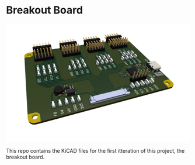 # Breakout Board
![Breakout design](img/driver_breakout.png)

This repo contains the KiCAD files for the first itteration of this project, the breakout board.